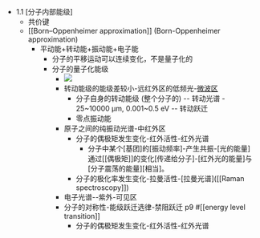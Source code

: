 - 1.1 [分子内部能级]
    - 共价键
    - [[Born–Oppenheimer approximation]] (Born-Oppenheimer approximation)
        - 平动能+转动能+振动能+电子能
            - 分子的平移运动可以连续变化，不是量子化的
            - 分子的量子化能级
                - ![](https://firebasestorage.googleapis.com/v0/b/firescript-577a2.appspot.com/o/imgs%2Fapp%2FXELiu-NovaKG%2F2rs_Dj1pz3.jpg?alt=media&token=ac227d05-f82c-4eb2-882f-ecf2cbb64cd8)
                - 转动能级的能级差较小-远红外区的低频光-[微波区]([[microwave]])
                    - 分子自身的转动能级 (整个分子的) -- 转动光谱 - 25~10000 μm, 0.001~0.5 eV -- 转动跃迁 
                    - 零点振动能
                - 原子之间的纯振动光谱-中红外区
                    - 分子的偶极矩发生变化-红外活性-红外光谱
                        - 分子中某个[基团]的[振动频率]-产生共振-[光的能量]通过[[偶极矩]]的变化[传递给分子]-[红外光的能量]与[分子震荡的能量][相当]。
                    - 分子的极化率发生变化-拉曼活性-[拉曼光谱]([[Raman spectroscopy]])
                - 电子光谱--紫外-可见区
                - 分子的对称性-能级跃迁选律-禁阻跃迁 p9 #[[energy level transition]]
                    - 分子的偶极矩发生变化-红外活性-红外光谱
